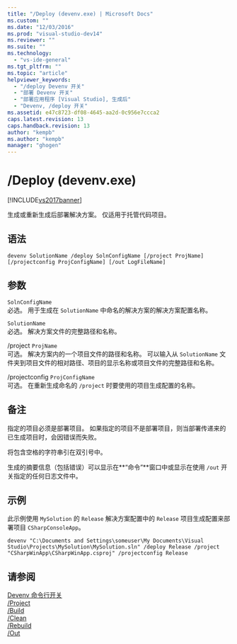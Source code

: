 ```yaml
---
title: "/Deploy (devenv.exe) | Microsoft Docs"
ms.custom: ""
ms.date: "12/03/2016"
ms.prod: "visual-studio-dev14"
ms.reviewer: ""
ms.suite: ""
ms.technology: 
  - "vs-ide-general"
ms.tgt_pltfrm: ""
ms.topic: "article"
helpviewer_keywords: 
  - "/deploy Devenv 开关"
  - "部署 Devenv 开关"
  - "部署应用程序 [Visual Studio], 生成后"
  - "Devenv, /deploy 开关"
ms.assetid: e47c8723-df08-4645-aa2d-0c956e7ccca2
caps.latest.revision: 13
caps.handback.revision: 13
author: "kempb"
ms.author: "kempb"
manager: "ghogen"
---
```

# /Deploy (devenv.exe)
[!INCLUDE[vs2017banner](../../code-quality/includes/vs2017banner.md)]

生成或重新生成后部署解决方案。  仅适用于托管代码项目。  
  
## 语法  
  
```  
devenv SolutionName /deploy SolnConfigName [/project ProjName] [/projectconfig ProjConfigName] [/out LogFileName]  
```  
  
## 参数  
 `SolnConfigName`  
 必选。  用于生成在 `SolutionName` 中命名的解决方案的解决方案配置名称。  
  
 `SolutionName`  
 必选。  解决方案文件的完整路径和名称。  
  
 \/project `ProjName`  
 可选。  解决方案内的一个项目文件的路径和名称。  可以输入从 `SolutionName` 文件夹到项目文件的相对路径、项目的显示名称或项目文件的完整路径和名称。  
  
 \/projectconfig `ProjConfigName`  
 可选。  在重新生成命名的 `/project` 时要使用的项目生成配置的名称。  
  
## 备注  
 指定的项目必须是部署项目。  如果指定的项目不是部署项目，则当部署传递来的已生成项目时，会因错误而失败。  
  
 将包含空格的字符串引在双引号中。  
  
 生成的摘要信息（包括错误）可以显示在**“命令”**窗口中或显示在使用 `/out` 开关指定的任何日志文件中。  
  
## 示例  
 此示例使用 `MySolution` 的 `Release` 解决方案配置中的 `Release` 项目生成配置来部署项目 `CSharpConsoleApp`。  
  
```  
devenv "C:\Documents and Settings\someuser\My Documents\Visual Studio\Projects\MySolution\MySolution.sln" /deploy Release /project "CSharpWinApp\CSharpWinApp.csproj" /projectconfig Release   
```  
  
## 请参阅  
 [Devenv 命令行开关](../../ide/reference/devenv-command-line-switches.md)   
 [\/Project](../../ide/reference/project-devenv-exe.md)   
 [\/Build](../../ide/reference/build-devenv-exe.md)   
 [\/Clean](../../ide/reference/clean-devenv-exe.md)   
 [\/Rebuild](../../ide/reference/rebuild-devenv-exe.md)   
 [\/Out](../../ide/reference/out-devenv-exe.md)